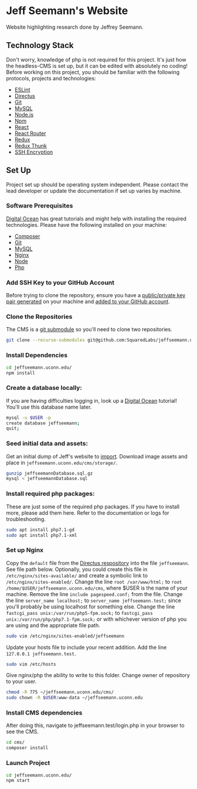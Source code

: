 # Jeff Seemann's Website
Website highlighting research done by Jeffrey Seemann.

## Technology Stack
Don't worry, knowledge of php is not required for this project. It's just how the headless-CMS is set up, but it can be edited with absolutely no coding! Before working on this project, you should be familiar with the following protocols, projects and technologies:
- [ESLint](https://eslint.org/)
- [Directus](https://docs.getdirectus.com/6.4.0/#What_is_Directus?)
- [Git](https://git-scm.com/)
- [MySQL](https://dev.mysql.com/doc/)
- [Node.js](https://nodejs.org/en/)
- [Npm](https://www.npmjs.com/)
- [React](https://reactjs.org/)
- [React Router](https://reacttraining.com/react-router/)
- [Redux](https://redux.js.org/)
- [Redux Thunk](https://github.com/gaearon/redux-thunk/)
- [SSH Encryption](https://www.digitalocean.com/community/tutorials/understanding-the-ssh-encryption-and-connection-process/)

## Set Up
Project set up should be operating system independent. Please contact the lead developer or update the documentation if set up varies by machine.

### Software Prerequisites
[Digital Ocean](https://www.digitalocean.com/community/tutorials/how-to-install-linux-nginx-mysql-php-lemp-stack-in-ubuntu-16-04) has great tutorials and might help with installing the required technologies. Please have the following installed on your machine:
- [Composer](https://getcomposer.org/download/)
- [Git](https://git-scm.com/downloads)
- [MySQL](https://www.mysql.com/downloads/)
- [Nginx](https://www.nginx.com/resources/wiki/start/topics/tutorials/install/)
- [Node](https://nodejs.org/en/download/)
- [Php](http://php.net/manual/en/install.php)

### Add SSH Key to your GitHub Account
Before trying to clone the repository, ensure you have a [public/private key pair generated](https://help.github.com/articles/generating-a-new-ssh-key-and-adding-it-to-the-ssh-agent/#platform-mac) on your machine and [added to your GitHub account](https://help.github.com/articles/adding-a-new-ssh-key-to-your-github-account/).

### Clone the Repositories
The CMS is a [git submodule](https://git-scm.com/book/en/v2/Git-Tools-Submodules) so you'll need to clone two repositories.
```sh
git clone --recurse-submodules git@github.com:SquaredLabs/jeffseemann.uconn.edu.git
```

### Install Dependencies
```sh
cd jeffseemann.uconn.edu/
npm install
```

### Create a database locally:
If you are having difficulties logging in, look up a [Digital Ocean](https://www.digitalocean.com/community/tutorials/how-to-create-a-new-user-and-grant-permissions-in-mysql) tutorial! You'll use this database name later.
```sh
mysql -u $USER -p
create database jeffseemann;
quit;
```

### Seed initial data and assets:
Get an initial dump of Jeff's website to [import](https://s3.core.uconn.edu/minio/login).
Download image assets and place in `jeffseemann.uconn.edu/cms/storage/`.
```sh
gunzip jeffseemannDatabase.sql.gz
mysql < jeffseemannDatabase.sql
```

### Install required php packages:
These are just some of the required php packages. If you have to install more, please add them here. Refer to the documentation or logs for troubleshooting.
```sh
sudo apt install php7.1-gd
sudo apt install php7.1-xml
```

### Set up Nginx
Copy the `default` file from the [Directus respository](https://github.com/directus/directus-vagrant/tree/master/config/nginx) into the file `jeffseemann`. See file path below.
Optionally, you could create this file in `/etc/nginx/sites-available/` and create a symbolic link to `/etc/nginx/sites-enabled/`.
Change the line `root /var/www/html;` to `root /home/$USER/jeffseemann.uconn.edu/cms`, where $USER is the name of your machine. Remove the line `include pagespeed.conf;` from the file.
Change the line `server_name localhost;` to `server_name jeffseemann.test;` since you'll probably be using localhost for something else.
Change the line `fastcgi_pass unix:/var/run/php5-fpm.sock;` to `fastcgi_pass unix:/var/run/php/php7.1-fpm.sock;` or with whichever version of php you are using and the appropriate file path.
```sh
sudo vim /etc/nginx/sites-enabled/jeffseemann
```
Update your hosts file to include your recent addition. Add the line `127.0.0.1 jeffseemann.test`.
```sh
sudo vim /etc/hosts
```
Give nginx/php the ability to write to this folder. Change owner of repository to your user.
```sh
chmod -R 775 ~/jeffseemann.uconn.edu/cms/
sudo chown -R $USER:www-data ~/jeffseemann.uconn.edu
```

### Install CMS dependencies
After doing this, navigate to jeffseemann.test/login.php in your browser to see the CMS.
```sh
cd cms/
composer install
```

### Launch Project
```sh
cd jeffseemann.uconn.edu/
npm start
```
